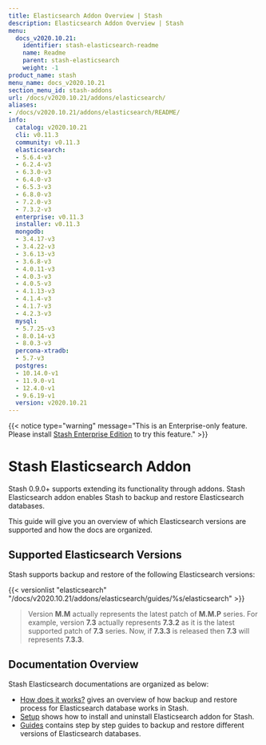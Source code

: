 ```yaml
---
title: Elasticsearch Addon Overview | Stash
description: Elasticsearch Addon Overview | Stash
menu:
  docs_v2020.10.21:
    identifier: stash-elasticsearch-readme
    name: Readme
    parent: stash-elasticsearch
    weight: -1
product_name: stash
menu_name: docs_v2020.10.21
section_menu_id: stash-addons
url: /docs/v2020.10.21/addons/elasticsearch/
aliases:
- /docs/v2020.10.21/addons/elasticsearch/README/
info:
  catalog: v2020.10.21
  cli: v0.11.3
  community: v0.11.3
  elasticsearch:
  - 5.6.4-v3
  - 6.2.4-v3
  - 6.3.0-v3
  - 6.4.0-v3
  - 6.5.3-v3
  - 6.8.0-v3
  - 7.2.0-v3
  - 7.3.2-v3
  enterprise: v0.11.3
  installer: v0.11.3
  mongodb:
  - 3.4.17-v3
  - 3.4.22-v3
  - 3.6.13-v3
  - 3.6.8-v3
  - 4.0.11-v3
  - 4.0.3-v3
  - 4.0.5-v3
  - 4.1.13-v3
  - 4.1.4-v3
  - 4.1.7-v3
  - 4.2.3-v3
  mysql:
  - 5.7.25-v3
  - 8.0.14-v3
  - 8.0.3-v3
  percona-xtradb:
  - 5.7-v3
  postgres:
  - 10.14.0-v1
  - 11.9.0-v1
  - 12.4.0-v1
  - 9.6.19-v1
  version: v2020.10.21
---
```


{{< notice type="warning" message="This is an Enterprise-only feature. Please install [Stash Enterprise Edition](/docs/v2020.10.21/setup/install/enterprise) to try this feature." >}}

# Stash Elasticsearch Addon

Stash 0.9.0+ supports extending its functionality through addons. Stash Elasticsearch addon enables Stash to backup and restore Elasticsearch databases.

This guide will give you an overview of which Elasticsearch versions are supported and how the docs are organized.

## Supported Elasticsearch Versions

Stash supports backup and restore of the following Elasticsearch versions:

{{< versionlist "elasticsearch" "/docs/v2020.10.21/addons/elasticsearch/guides/%s/elasticsearch" >}}

>Version **M.M** actually represents the latest patch of **M.M.P** series. For example, version **7.3** actually represents **7.3.2** as it is the latest supported patch of **7.3** series. Now, if **7.3.3** is released then **7.3** will represents **7.3.3**.

## Documentation Overview

Stash Elasticsearch documentations are organized as below:

- [How does it works?](/docs/v2020.10.21/addons/elasticsearch/overview) gives an overview of how backup and restore process for Elasticsearch database works in Stash.
- [Setup](/docs/v2020.10.21/addons/elasticsearch/setup/install) shows how to install and uninstall Elasticsearch addon for Stash.
- [Guides](/docs/v2020.10.21/addons/elasticsearch/guides/6.5/elasticsearch) contains step by step guides to backup and restore different versions of Elasticsearch databases.
